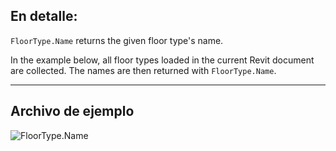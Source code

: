 ## En detalle:
`FloorType.Name` returns the given floor type's name.

In the example below, all floor types loaded in the current Revit document are collected. The names are then returned with `FloorType.Name`.
___
## Archivo de ejemplo

![FloorType.Name](./Revit.Elements.FloorType.Name_img.jpg)
